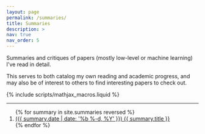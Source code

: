 ```yaml
---
layout: page
permalink: /summaries/
title: Summaries
description: >
nav: true
nav_order: 5
---
```


Summaries and critiques of papers (mostly low-level or machine learning) I've read in detail.

This serves to both catalog my own reading and academic progress, and may also
be of interest to others to find interesting papers to check out.

{% include scripts/mathjax_macros.liquid %}

---

<ol>
    {% for summary in site.summaries reversed %}
    <li>
        <a href="{{ summary.url | relative_url }}">
            ({{ summary.date | date: '%b %-d, %Y' }})
            {{ summary.title }}
        </a>
    </li>
    {% endfor %}
</ol>
